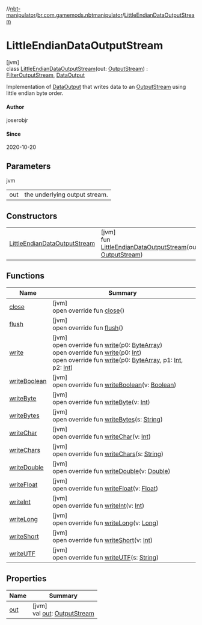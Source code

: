 //[nbt-manipulator](../../../index.md)/[br.com.gamemods.nbtmanipulator](../index.md)/[LittleEndianDataOutputStream](index.md)

# LittleEndianDataOutputStream

[jvm]\
class [LittleEndianDataOutputStream](index.md)(out: [OutputStream](https://docs.oracle.com/javase/8/docs/api/java/io/OutputStream.html)) : [FilterOutputStream](https://docs.oracle.com/javase/8/docs/api/java/io/FilterOutputStream.html), [DataOutput](https://docs.oracle.com/javase/8/docs/api/java/io/DataOutput.html)

Implementation of [DataOutput](https://docs.oracle.com/javase/8/docs/api/java/io/DataOutput.html) that writes data to an [OutputStream](https://docs.oracle.com/javase/8/docs/api/java/io/OutputStream.html) using little endian byte order.

#### Author

joserobjr

#### Since

2020-10-20

## Parameters

jvm

| | |
|---|---|
| out | the underlying output stream. |

## Constructors

| | |
|---|---|
| [LittleEndianDataOutputStream](-little-endian-data-output-stream.md) | [jvm]<br>fun [LittleEndianDataOutputStream](-little-endian-data-output-stream.md)(out: [OutputStream](https://docs.oracle.com/javase/8/docs/api/java/io/OutputStream.html)) |

## Functions

| Name | Summary |
|---|---|
| [close](index.md#610912670%2FFunctions%2F-1216412040) | [jvm]<br>open override fun [close](index.md#610912670%2FFunctions%2F-1216412040)() |
| [flush](index.md#-790498798%2FFunctions%2F-1216412040) | [jvm]<br>open override fun [flush](index.md#-790498798%2FFunctions%2F-1216412040)() |
| [write](index.md#662851507%2FFunctions%2F-1216412040) | [jvm]<br>open override fun [write](index.md#662851507%2FFunctions%2F-1216412040)(p0: [ByteArray](https://kotlinlang.org/api/latest/jvm/stdlib/kotlin/-byte-array/index.html))<br>open override fun [write](index.md#-102524299%2FFunctions%2F-1216412040)(p0: [Int](https://kotlinlang.org/api/latest/jvm/stdlib/kotlin/-int/index.html))<br>open override fun [write](index.md#1030761299%2FFunctions%2F-1216412040)(p0: [ByteArray](https://kotlinlang.org/api/latest/jvm/stdlib/kotlin/-byte-array/index.html), p1: [Int](https://kotlinlang.org/api/latest/jvm/stdlib/kotlin/-int/index.html), p2: [Int](https://kotlinlang.org/api/latest/jvm/stdlib/kotlin/-int/index.html)) |
| [writeBoolean](write-boolean.md) | [jvm]<br>open override fun [writeBoolean](write-boolean.md)(v: [Boolean](https://kotlinlang.org/api/latest/jvm/stdlib/kotlin/-boolean/index.html)) |
| [writeByte](write-byte.md) | [jvm]<br>open override fun [writeByte](write-byte.md)(v: [Int](https://kotlinlang.org/api/latest/jvm/stdlib/kotlin/-int/index.html)) |
| [writeBytes](write-bytes.md) | [jvm]<br>open override fun [writeBytes](write-bytes.md)(s: [String](https://kotlinlang.org/api/latest/jvm/stdlib/kotlin/-string/index.html)) |
| [writeChar](write-char.md) | [jvm]<br>open override fun [writeChar](write-char.md)(v: [Int](https://kotlinlang.org/api/latest/jvm/stdlib/kotlin/-int/index.html)) |
| [writeChars](write-chars.md) | [jvm]<br>open override fun [writeChars](write-chars.md)(s: [String](https://kotlinlang.org/api/latest/jvm/stdlib/kotlin/-string/index.html)) |
| [writeDouble](write-double.md) | [jvm]<br>open override fun [writeDouble](write-double.md)(v: [Double](https://kotlinlang.org/api/latest/jvm/stdlib/kotlin/-double/index.html)) |
| [writeFloat](write-float.md) | [jvm]<br>open override fun [writeFloat](write-float.md)(v: [Float](https://kotlinlang.org/api/latest/jvm/stdlib/kotlin/-float/index.html)) |
| [writeInt](write-int.md) | [jvm]<br>open override fun [writeInt](write-int.md)(v: [Int](https://kotlinlang.org/api/latest/jvm/stdlib/kotlin/-int/index.html)) |
| [writeLong](write-long.md) | [jvm]<br>open override fun [writeLong](write-long.md)(v: [Long](https://kotlinlang.org/api/latest/jvm/stdlib/kotlin/-long/index.html)) |
| [writeShort](write-short.md) | [jvm]<br>open override fun [writeShort](write-short.md)(v: [Int](https://kotlinlang.org/api/latest/jvm/stdlib/kotlin/-int/index.html)) |
| [writeUTF](write-u-t-f.md) | [jvm]<br>open override fun [writeUTF](write-u-t-f.md)(s: [String](https://kotlinlang.org/api/latest/jvm/stdlib/kotlin/-string/index.html)) |

## Properties

| Name | Summary |
|---|---|
| [out](index.md#-1721735352%2FProperties%2F-1216412040) | [jvm]<br>val [out](index.md#-1721735352%2FProperties%2F-1216412040): [OutputStream](https://docs.oracle.com/javase/8/docs/api/java/io/OutputStream.html) |
